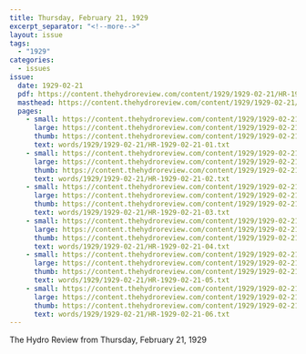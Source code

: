 ```yaml
---
title: Thursday, February 21, 1929
excerpt_separator: "<!--more-->"
layout: issue
tags:
  - "1929"
categories:
  - issues
issue:
  date: 1929-02-21
  pdf: https://content.thehydroreview.com/content/1929/1929-02-21/HR-1929-02-21.pdf
  masthead: https://content.thehydroreview.com/content/1929/1929-02-21/masthead/HR-1929-02-21.jpg
  pages:
    - small: https://content.thehydroreview.com/content/1929/1929-02-21/small/HR-1929-02-21-01.jpg
      large: https://content.thehydroreview.com/content/1929/1929-02-21/large/HR-1929-02-21-01.jpg
      thumb: https://content.thehydroreview.com/content/1929/1929-02-21/thumbnails/HR-1929-02-21-01.jpg
      text: words/1929/1929-02-21/HR-1929-02-21-01.txt
    - small: https://content.thehydroreview.com/content/1929/1929-02-21/small/HR-1929-02-21-02.jpg
      large: https://content.thehydroreview.com/content/1929/1929-02-21/large/HR-1929-02-21-02.jpg
      thumb: https://content.thehydroreview.com/content/1929/1929-02-21/thumbnails/HR-1929-02-21-02.jpg
      text: words/1929/1929-02-21/HR-1929-02-21-02.txt
    - small: https://content.thehydroreview.com/content/1929/1929-02-21/small/HR-1929-02-21-03.jpg
      large: https://content.thehydroreview.com/content/1929/1929-02-21/large/HR-1929-02-21-03.jpg
      thumb: https://content.thehydroreview.com/content/1929/1929-02-21/thumbnails/HR-1929-02-21-03.jpg
      text: words/1929/1929-02-21/HR-1929-02-21-03.txt
    - small: https://content.thehydroreview.com/content/1929/1929-02-21/small/HR-1929-02-21-04.jpg
      large: https://content.thehydroreview.com/content/1929/1929-02-21/large/HR-1929-02-21-04.jpg
      thumb: https://content.thehydroreview.com/content/1929/1929-02-21/thumbnails/HR-1929-02-21-04.jpg
      text: words/1929/1929-02-21/HR-1929-02-21-04.txt
    - small: https://content.thehydroreview.com/content/1929/1929-02-21/small/HR-1929-02-21-05.jpg
      large: https://content.thehydroreview.com/content/1929/1929-02-21/large/HR-1929-02-21-05.jpg
      thumb: https://content.thehydroreview.com/content/1929/1929-02-21/thumbnails/HR-1929-02-21-05.jpg
      text: words/1929/1929-02-21/HR-1929-02-21-05.txt
    - small: https://content.thehydroreview.com/content/1929/1929-02-21/small/HR-1929-02-21-06.jpg
      large: https://content.thehydroreview.com/content/1929/1929-02-21/large/HR-1929-02-21-06.jpg
      thumb: https://content.thehydroreview.com/content/1929/1929-02-21/thumbnails/HR-1929-02-21-06.jpg
      text: words/1929/1929-02-21/HR-1929-02-21-06.txt
---
```


The Hydro Review from Thursday, February 21, 1929

<!--more-->

